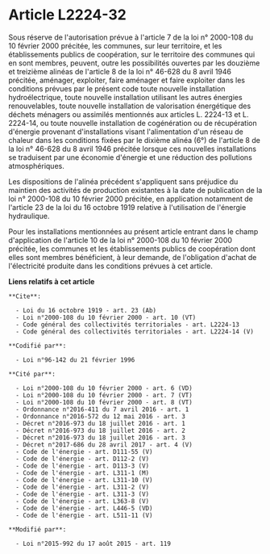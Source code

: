 # Article L2224-32

Sous réserve de l'autorisation prévue à l'article 7 de la loi n° 2000-108 du 10 février 2000 précitée, les communes, sur leur
territoire, et les établissements publics de coopération, sur le territoire des communes qui en sont membres, peuvent, outre
les possibilités ouvertes par les douzième et treizième alinéas de l'article 8 de la loi n° 46-628 du 8 avril 1946 précitée,
aménager, exploiter, faire aménager et faire exploiter dans les conditions prévues par le présent code toute nouvelle
installation hydroélectrique, toute nouvelle installation utilisant les autres énergies renouvelables, toute nouvelle
installation de valorisation énergétique des déchets ménagers ou assimilés mentionnés aux articles L. 2224-13 et L. 2224-14,
ou toute nouvelle installation de cogénération ou de récupération d'énergie provenant d'installations visant l'alimentation
d'un réseau de chaleur dans les conditions fixées par le dixième alinéa (6°) de l'article 8 de la loi n° 46-628 du 8 avril
1946 précitée lorsque ces nouvelles installations se traduisent par une économie d'énergie et une réduction des pollutions
atmosphériques. 

Les dispositions de l'alinéa précédent s'appliquent sans préjudice du maintien des activités de production existantes à la
date de publication de la loi n° 2000-108 du 10 février 2000 précitée, en application notamment de l'article 23 de la loi du
16 octobre 1919 relative à l'utilisation de l'énergie hydraulique. 

Pour les installations mentionnées au présent article entrant dans le champ d'application de l'article 10 de la loi n°
2000-108 du 10 février 2000 précitée, les communes et les établissements publics de coopération dont elles sont membres
bénéficient, à leur demande, de l'obligation d'achat de l'électricité produite dans les conditions prévues à cet article.

**Liens relatifs à cet article**

	**Cite**:

	  - Loi du 16 octobre 1919 - art. 23 (Ab)
	  - Loi n°2000-108 du 10 février 2000 - art. 10 (VT)
	  - Code général des collectivités territoriales - art. L2224-13
	  - Code général des collectivités territoriales - art. L2224-14 (V)

	**Codifié par**:

	  - Loi n°96-142 du 21 février 1996

	**Cité par**:

	  - Loi n°2000-108 du 10 février 2000 - art. 6 (VD)
	  - Loi n°2000-108 du 10 février 2000 - art. 7 (VT)
	  - Loi n°2000-108 du 10 février 2000 - art. 8 (VT)
	  - Ordonnance n°2016-411 du 7 avril 2016 - art. 1
	  - Ordonnance n°2016-572 du 12 mai 2016 - art. 3
	  - Décret n°2016-973 du 18 juillet 2016 - art. 1
	  - Décret n°2016-973 du 18 juillet 2016 - art. 2
	  - Décret n°2016-973 du 18 juillet 2016 - art. 3
	  - Décret n°2017-686 du 28 avril 2017 - art. 4 (V)
	  - Code de l'énergie - art. D111-55 (V)
	  - Code de l'énergie - art. D112-2 (V)
	  - Code de l'énergie - art. D113-3 (V)
	  - Code de l'énergie - art. L311-1 (M)
	  - Code de l'énergie - art. L311-10 (V)
	  - Code de l'énergie - art. L311-2 (V)
	  - Code de l'énergie - art. L311-3 (V)
	  - Code de l'énergie - art. L363-8 (V)
	  - Code de l'énergie - art. L446-5 (VD)
	  - Code de l'énergie - art. L511-11 (V)

	**Modifié par**:

	  - Loi n°2015-992 du 17 août 2015 - art. 119
